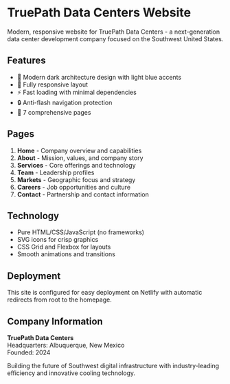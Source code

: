 # TruePath Data Centers Website

Modern, responsive website for TruePath Data Centers - a next-generation data center development company focused on the Southwest United States.

## Features

- 🎨 Modern dark architecture design with light blue accents
- 📱 Fully responsive layout
- ⚡ Fast loading with minimal dependencies
- 🔒 Anti-flash navigation protection
- 📄 7 comprehensive pages

## Pages

1. **Home** - Company overview and capabilities
2. **About** - Mission, values, and company story
3. **Services** - Core offerings and technology
4. **Team** - Leadership profiles
5. **Markets** - Geographic focus and strategy
6. **Careers** - Job opportunities and culture
7. **Contact** - Partnership and contact information

## Technology

- Pure HTML/CSS/JavaScript (no frameworks)
- SVG icons for crisp graphics
- CSS Grid and Flexbox for layouts
- Smooth animations and transitions

## Deployment

This site is configured for easy deployment on Netlify with automatic redirects from root to the homepage.

## Company Information

**TruePath Data Centers**  
Headquarters: Albuquerque, New Mexico  
Founded: 2024

Building the future of Southwest digital infrastructure with industry-leading efficiency and innovative cooling technology.